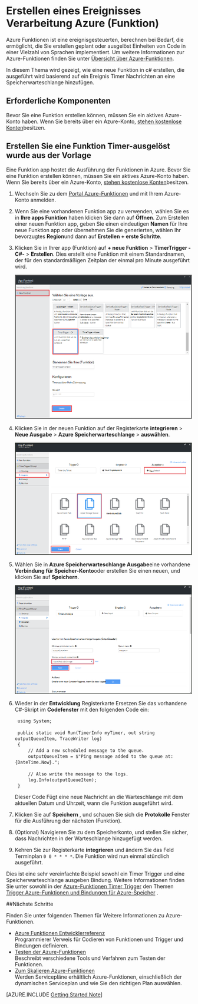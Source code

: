 <properties
   pageTitle="Erstellen eines Ereignisses Verarbeitung Funktion | Microsoft Azure"
   description="Azure-Funktionen verwenden erstellen Sie eine C#-Funktion, die basierend auf ein Ereignis Timer ausgeführt wird."
   services="functions"
   documentationCenter="na"
   authors="ggailey777"
   manager="erikre"
   editor=""
   tags=""
   />

<tags
   ms.service="functions"
   ms.devlang="multiple"
   ms.topic="get-started-article"
   ms.tgt_pltfrm="multiple"
   ms.workload="na"
   ms.date="09/25/2016"
   ms.author="glenga"/>
   
# <a name="create-an-event-processing-azure-function"></a>Erstellen eines Ereignisses Verarbeitung Azure (Funktion)

Azure Funktionen ist eine ereignisgesteuerten, berechnen bei Bedarf, die ermöglicht, die Sie erstellen geplant oder ausgelöst Einheiten von Code in einer Vielzahl von Sprachen implementiert. Um weitere Informationen zur Azure-Funktionen finden Sie unter [Übersicht über Azure-Funktionen](functions-overview.md).

In diesem Thema wird gezeigt, wie eine neue Funktion in c# erstellen, die ausgeführt wird basierend auf ein Ereignis Timer Nachrichten an eine Speicherwarteschlange hinzufügen. 

## <a name="prerequisites"></a>Erforderliche Komponenten 

Bevor Sie eine Funktion erstellen können, müssen Sie ein aktives Azure-Konto haben. Wenn Sie bereits über ein Azure-Konto, [stehen kostenlose Konten](https://azure.microsoft.com/free/)besitzen.

## <a name="create-a-timer-triggered-function-from-the-template"></a>Erstellen Sie eine Funktion Timer-ausgelöst wurde aus der Vorlage

Eine Funktion app hostet die Ausführung der Funktionen in Azure. Bevor Sie eine Funktion erstellen können, müssen Sie ein aktives Azure-Konto haben. Wenn Sie bereits über ein Azure-Konto, [stehen kostenlose Konten](https://azure.microsoft.com/free/)besitzen. 

1. Wechseln Sie zu dem [Portal Azure-Funktionen](https://functions.azure.com/signin) und mit Ihrem Azure-Konto anmelden.

2. Wenn Sie eine vorhandenen Funktion app zu verwenden, wählen Sie es in **Ihre apps Funktion** haben klicken Sie dann auf **Öffnen**. Zum Erstellen einer neuen Funktion app, geben Sie einen eindeutigen **Namen** für Ihre neue Funktion app oder übernehmen Sie die generierten, wählen Ihr bevorzugtes **Region**und dann auf **Erstellen + erste Schritte**. 

3. Klicken Sie in Ihrer app (Funktion) auf **+ neue Funktion** > **TimerTrigger - C#-** > **Erstellen**. Dies erstellt eine Funktion mit einem Standardnamen, der für den standardmäßigen Zeitplan der einmal pro Minute ausgeführt wird. 

    ![Erstellen Sie eine neue ausgelöste Timer-Funktion](./media/functions-create-an-event-processing-function/functions-create-new-timer-trigger.png)

4. Klicken Sie in der neuen Funktion auf der Registerkarte **integrieren** > **Neue Ausgabe** > **Azure Speicherwarteschlange** > **auswählen**.

    ![Erstellen Sie eine neue ausgelöste Timer-Funktion](./media/functions-create-an-event-processing-function/functions-create-storage-queue-output-binding.png)

5. Wählen Sie in **Azure Speicherwarteschlange Ausgabe**eine vorhandene **Verbindung für Speicher-Konto**oder erstellen Sie einen neuen, und klicken Sie auf **Speichern**. 

    ![Erstellen Sie eine neue ausgelöste Timer-Funktion](./media/functions-create-an-event-processing-function/functions-create-storage-queue-output-binding-2.png)

6. Wieder in der **Entwicklung** Registerkarte Ersetzen Sie das vorhandene C#-Skript im **Codefenster** mit den folgenden Code ein:

        using System;
        
        public static void Run(TimerInfo myTimer, out string outputQueueItem, TraceWriter log)
        {
            // Add a new scheduled message to the queue.
            outputQueueItem = $"Ping message added to the queue at: {DateTime.Now}.";
            
            // Also write the message to the logs.
            log.Info(outputQueueItem);
        }

    Dieser Code Fügt eine neue Nachricht an die Warteschlange mit dem aktuellen Datum und Uhrzeit, wann die Funktion ausgeführt wird.

7. Klicken Sie auf **Speichern** , und schauen Sie sich die **Protokolle** Fenster für die Ausführung der nächsten (Funktion).

8. (Optional) Navigieren Sie zu dem Speicherkonto, und stellen Sie sicher, dass Nachrichten in der Warteschlange hinzugefügt werden.

9. Kehren Sie zur Registerkarte **integrieren** und ändern Sie das Feld Terminplan `0 0 * * * *`. Die Funktion wird nun einmal stündlich ausgeführt. 

Dies ist eine sehr vereinfachte Beispiel sowohl ein Timer Trigger und eine Speicherwarteschlange ausgeben Bindung. Weitere Informationen finden Sie unter sowohl in der [Azure-Funktionen Timer Trigger](functions-bindings-timer.md) den Themen [Trigger Azure-Funktionen und Bindungen für Azure-Speicher](functions-bindings-storage.md) .

##<a name="next-steps"></a>Nächste Schritte

Finden Sie unter folgenden Themen für Weitere Informationen zu Azure-Funktionen.

+ [Azure Funktionen Entwicklerreferenz](functions-reference.md)  
Programmierer Verweis für Codieren von Funktionen und Trigger und Bindungen definieren.
+ [Testen der Azure-Funktionen](functions-test-a-function.md)  
Beschreibt verschiedene Tools und Verfahren zum Testen der Funktionen.
+ [Zum Skalieren Azure-Funktionen](functions-scale.md)  
Werden Servicepläne erhältlich Azure-Funktionen, einschließlich der dynamischen Serviceplan und wie Sie den richtigen Plan auswählen.  

[AZURE.INCLUDE [Getting Started Note](../../includes/functions-get-help.md)]
